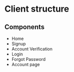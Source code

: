 # Client structure

## Components
* Home
* Signup
* Account Verification
* Login
* Forgot Password
* Account page

